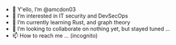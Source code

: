 - 👋 Y'ello, I’m @amcdon03
- 👀 I’m interested in IT security and DevSecOps
- 🌱 I’m currently learning Rust, and graph theory
- 💞️ I’m looking to collaborate on nothing yet, but stayed tuned ...
- 📫 How to reach me ... (incognito)

<!---
amcdon03/amcdon03 is a ✨ special ✨ repository because its `README.md` (this file) appears on your GitHub profile.
You can click the Preview link to take a look at your changes.
--->
